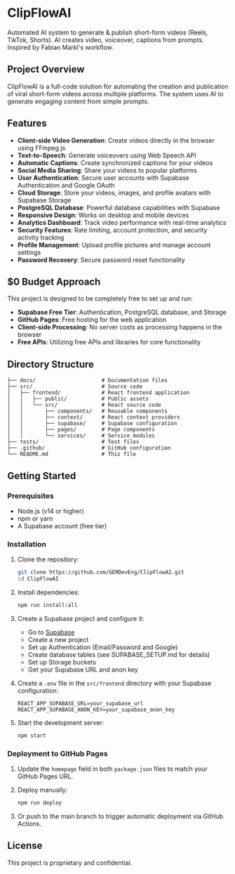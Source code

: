 # ClipFlowAI

Automated AI system to generate & publish short-form videos (Reels, TikTok, Shorts). AI creates video, voiceover, captions from prompts. Inspired by Fabian Markl's workflow.

## Project Overview

ClipFlowAI is a full-code solution for automating the creation and publication of viral short-form videos across multiple platforms. The system uses AI to generate engaging content from simple prompts.

## Features

- **Client-side Video Generation**: Create videos directly in the browser using FFmpeg.js
- **Text-to-Speech**: Generate voiceovers using Web Speech API
- **Automatic Captions**: Create synchronized captions for your videos
- **Social Media Sharing**: Share your videos to popular platforms
- **User Authentication**: Secure user accounts with Supabase Authentication and Google OAuth
- **Cloud Storage**: Store your videos, images, and profile avatars with Supabase Storage
- **PostgreSQL Database**: Powerful database capabilities with Supabase
- **Responsive Design**: Works on desktop and mobile devices
- **Analytics Dashboard**: Track video performance with real-time analytics
- **Security Features**: Rate limiting, account protection, and security activity tracking
- **Profile Management**: Upload profile pictures and manage account settings
- **Password Recovery**: Secure password reset functionality

## $0 Budget Approach

This project is designed to be completely free to set up and run:

- **Supabase Free Tier**: Authentication, PostgreSQL database, and Storage
- **GitHub Pages**: Free hosting for the web application
- **Client-side Processing**: No server costs as processing happens in the browser
- **Free APIs**: Utilizing free APIs and libraries for core functionality

## Directory Structure

```text
├── docs/                     # Documentation files
├── src/                      # Source code
│   ├── frontend/             # React frontend application
│   │   ├── public/           # Public assets
│   │   └── src/              # React source code
│   │       ├── components/   # Reusable components
│   │       ├── context/      # React context providers
│   │       ├── supabase/     # Supabase configuration
│   │       ├── pages/        # Page components
│   │       └── services/     # Service modules
├── tests/                    # Test files
├── .github/                  # GitHub configuration
└── README.md                 # This file
```

## Getting Started

### Prerequisites

- Node.js (v14 or higher)
- npm or yarn
- A Supabase account (free tier)

### Installation

1. Clone the repository:

   ```bash
   git clone https://github.com/GEMDevEng/ClipFlowAI.git
   cd ClipFlowAI
   ```

2. Install dependencies:

   ```bash
   npm run install:all
   ```

3. Create a Supabase project and configure it:
   - Go to [Supabase](https://supabase.com/)
   - Create a new project
   - Set up Authentication (Email/Password and Google)
   - Create database tables (see SUPABASE_SETUP.md for details)
   - Set up Storage buckets
   - Get your Supabase URL and anon key

4. Create a `.env` file in the `src/frontend` directory with your Supabase configuration:

   ```env
   REACT_APP_SUPABASE_URL=your_supabase_url
   REACT_APP_SUPABASE_ANON_KEY=your_supabase_anon_key
   ```

5. Start the development server:

   ```bash
   npm start
   ```

### Deployment to GitHub Pages

1. Update the `homepage` field in both `package.json` files to match your GitHub Pages URL.

2. Deploy manually:

   ```bash
   npm run deploy
   ```

3. Or push to the main branch to trigger automatic deployment via GitHub Actions.

## License

This project is proprietary and confidential.

